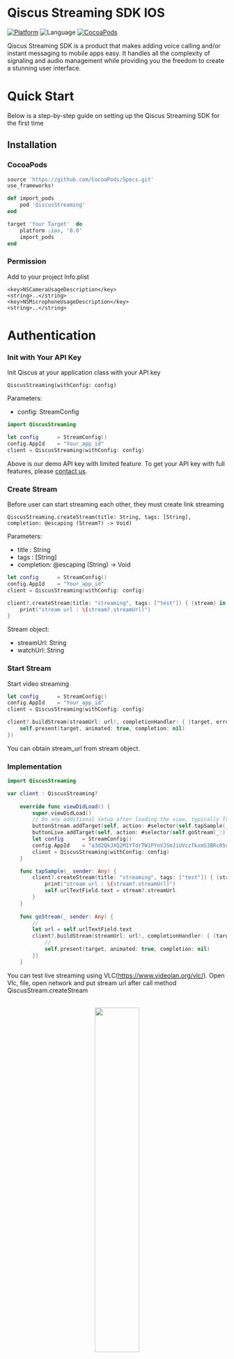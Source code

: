 # Qiscus Streaming SDK IOS

[![Platform](https://img.shields.io/cocoapods/p/QiscusStreaming.svg?style=flat)](http://cocoapods.org/pods/QiscusStreaming)
![Language](https://img.shields.io/badge/language-Swift%203.2-orange.svg)
[![CocoaPods](https://img.shields.io/cocoapods/v/QiscusStreaming.svg?style=flat)](http://cocoapods.org/pods/QiscusStreaming)

Qiscus Streaming SDK is a product that makes adding voice calling and/or instant messaging to mobile apps easy. It handles all the complexity of signaling and audio management while providing you the freedom to create a stunning user interface.

# Quick Start

Below is a step-by-step guide on setting up the Qiscus Streaming SDK for the first time

## Installation
### CocoaPods
```rb
source 'https://github.com/CocoaPods/Specs.git'
use_frameworks!

def import_pods
    pod 'QiscusStreaming'
end

target 'Your Target'  do
    platform :ios, '8.0'
    import_pods
end
````

### Permission

Add to your project Info.plist

```plist
<key>NSCameraUsageDescription</key>
<string>..</string>
<key>NSMicrophoneUsageDescription</key>
<string>..</string>
```

# Authentication

### Init with Your API Key

Init Qiscus at your application class with your API key

`QiscusStreaming(withConfig: config)`

Parameters:
* config: StreamConfig

```swift
import QiscusStreaming

let config      = StreamConfig()
config.AppId    = "Your_app_id"
client = QiscusStreaming(withConfig: config)

```

Above is our demo API key with limited feature. To get your API key with full features, please [contact us](https://www.qiscus.com/contactus).

### Create Stream

Before user can start streaming each other, they must create link streaming

`QiscusStreaming.createStream(title: String, tags: [String], completion: @escaping (Stream?) -> Void)`

Parameters:
* title : String
* tags  : [String]
* completion: @escaping (String) -> Void

```swift
let config      = StreamConfig()
config.AppId    = "Your_app_id"
client = QiscusStreaming(withConfig: config)

client?.createStream(title: "streaming", tags: ["test"]) { (stream) in
    print("stream url : \(stream?.streamUrl)")
}
```

Stream object:
* streamUrl: String
* watchUrl: String

### Start Stream

Start video streaming

```swift
let config      = StreamConfig()
config.AppId    = "Your_app_id"
client = QiscusStreaming(withConfig: config)

client?.buildStream(streamUrl: url!, completionHandler: { (target, error) in
    self.present(target, animated: true, completion: nil)
})
```

You can obtain stream_url from stream object.

### Implementation

```swift
import QiscusStreaming

var client : QiscusStreaming?
    
    override func viewDidLoad() {
        super.viewDidLoad()
        // Do any additional setup after loading the view, typically from a nib.
        buttonStream.addTarget(self, action: #selector(self.tapSample(_:)), for: UIControlEvents.touchUpInside)
        buttonLive.addTarget(self, action: #selector(self.goStream(_:)), for: UIControlEvents.touchUpInside)
        let config      = StreamConfig()
        config.AppId    = "a3d2QkJXQ2M1YTdrTW1PYnVJSmJiUVczTkxmS3BRc05nYnRCOHRGUw=="
        client = QiscusStreaming(withConfig: config)
    }

    func tapSample(_ sender: Any) {
        client?.createStream(title: "streaming", tags: ["test"]) { (stream) in
            print("stream url : \(stream?.streamUrl)")
            self.urlTextField.text = stream?.streamUrl
        }
    }
    
    func goStream(_ sender: Any) {
        //
        let url = self.urlTextField.text
        client?.buildStream(streamUrl: url!, completionHandler: { (target, error) in
            //
            self.present(target, animated: true, completion: nil)
        })
    }
```

You can test live streaming using VLC(https://www.videolan.org/vlc/). 
Open Vlc, file, open network and put stream url after call method QiscusStream.createStream

<p align="center"><br/><img src="https://d1edrlpyc25xu0.cloudfront.net/kiwari-prod/image/upload/_ngkAgxn38/1507543773-Screen+Shot+2017-10-09+at+5.08.35+PM.png" width="45%" /><br/></p>

### Example

- [Basic example]
- [Qiscus Chat SDK integration]

